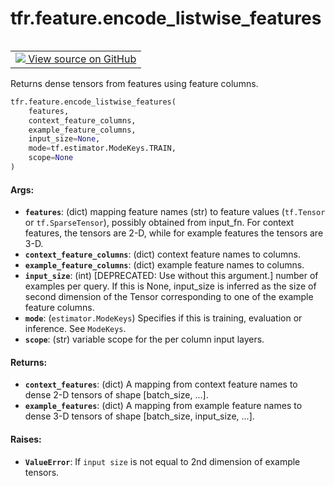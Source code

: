 <div itemscope itemtype="http://developers.google.com/ReferenceObject">
<meta itemprop="name" content="tfr.feature.encode_listwise_features" />
<meta itemprop="path" content="Stable" />
</div>

# tfr.feature.encode_listwise_features

<!-- Insert buttons -->

<table class="tfo-notebook-buttons tfo-api" align="left">

<td>
  <a target="_blank" href="https://github.com/tensorflow/ranking/tree/master/tensorflow_ranking/python/feature.py">
    <img src="https://www.tensorflow.org/images/GitHub-Mark-32px.png" />
    View source on GitHub
  </a>
</td></table>

<!-- Start diff -->

Returns dense tensors from features using feature columns.

```python
tfr.feature.encode_listwise_features(
    features,
    context_feature_columns,
    example_feature_columns,
    input_size=None,
    mode=tf.estimator.ModeKeys.TRAIN,
    scope=None
)
```

<!-- Placeholder for "Used in" -->

#### Args:

*   <b>`features`</b>: (dict) mapping feature names (str) to feature values
    (`tf.Tensor` or `tf.SparseTensor`), possibly obtained from input_fn. For
    context features, the tensors are 2-D, while for example features the
    tensors are 3-D.
*   <b>`context_feature_columns`</b>: (dict) context feature names to columns.
*   <b>`example_feature_columns`</b>: (dict) example feature names to columns.
*   <b>`input_size`</b>: (int) [DEPRECATED: Use without this argument.] number
    of examples per query. If this is None, input_size is inferred as the size
    of second dimension of the Tensor corresponding to one of the example
    feature columns.
*   <b>`mode`</b>: (`estimator.ModeKeys`) Specifies if this is training,
    evaluation or inference. See `ModeKeys`.
*   <b>`scope`</b>: (str) variable scope for the per column input layers.

#### Returns:

*   <b>`context_features`</b>: (dict) A mapping from context feature names to
    dense 2-D tensors of shape [batch_size, ...].
*   <b>`example_features`</b>: (dict) A mapping from example feature names to
    dense 3-D tensors of shape [batch_size, input_size, ...].

#### Raises:

*   <b>`ValueError`</b>: If `input size` is not equal to 2nd dimension of
    example tensors.
